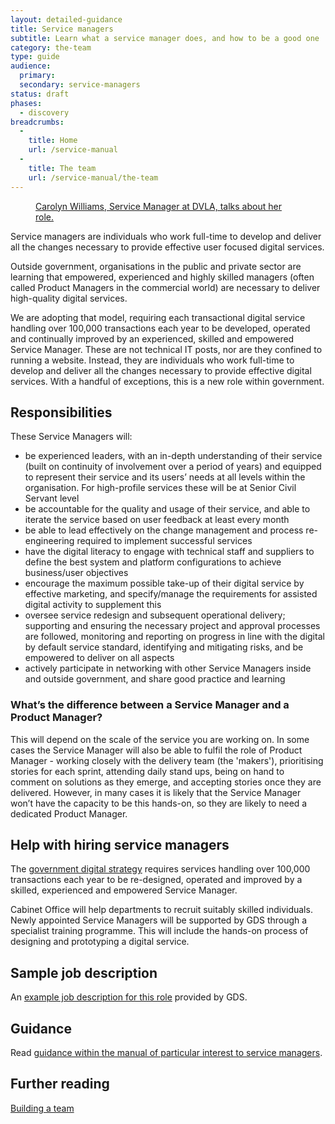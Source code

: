```yaml
---
layout: detailed-guidance
title: Service managers
subtitle: Learn what a service manager does, and how to be a good one
category: the-team
type: guide
audience:
  primary:
  secondary: service-managers
status: draft
phases:
  - discovery
breadcrumbs:
  -
    title: Home
    url: /service-manual
  -
    title: The team
    url: /service-manual/the-team
---
```


<figure class="media-player-wrapper video"><a href="https://www.youtube.com/watch?v=bfH4nJNtv_g">Carolyn Williams, Service Manager
at DVLA, talks about her role.</a></figure>

Service managers are individuals who work full-time to develop and deliver all the changes necessary to provide effective user focused digital services.

Outside government, organisations in the public and private sector are learning that empowered, experienced and highly skilled managers (often called Product Managers in the commercial world) are necessary to deliver high-quality digital services.

We are adopting that model, requiring each transactional digital service handling over 100,000 transactions each year to be developed, operated and continually improved by an experienced, skilled and empowered Service Manager. These are not technical IT posts, nor are they confined to running a website. Instead, they are individuals who work full-time to develop and deliver all the changes necessary to provide effective digital services. With a handful of exceptions, this is a new role within government.

## Responsibilities

These Service Managers will:

* be experienced leaders, with an in-depth understanding of their service (built on continuity of involvement over a period of years) and equipped to represent their service and its users’ needs at all levels within the organisation. For high-profile services these will be at Senior Civil Servant level
* be accountable for the quality and usage of their service, and able to iterate the service based on user feedback at least every month
* be able to lead effectively on the change management and process re-engineering required to implement successful services
* have the digital literacy to engage with technical staff and suppliers to define the best system and platform configurations to achieve business/user objectives
* encourage the maximum possible take-up of their digital service by effective marketing, and specify/manage the requirements for assisted digital activity to supplement this
* oversee service redesign and subsequent operational delivery; supporting and ensuring the necessary project and approval processes are followed, monitoring and reporting on progress in line with the digital by default service standard, identifying and mitigating risks, and be empowered to deliver on all aspects
* actively participate in networking with other Service Managers inside and outside government, and share good practice and learning

### What’s the difference between a Service Manager and a Product Manager?

This will depend on the scale of the service you are working on.  In some cases the Service Manager will also be able to fulfil the role of Product Manager - working closely with the delivery team (the 'makers'), prioritising stories for each sprint, attending daily stand ups, being on hand to comment on solutions as they emerge, and accepting stories once they are delivered. However, in many cases it is likely that the Service Manager won’t have the capacity to be this hands-on, so they are likely to need a dedicated Product Manager.

## Help with hiring service managers

The [government digital strategy](http://publications.cabinetoffice.gov.uk/digital/strategy/) requires services handling over 100,000 transactions each year to be re-designed, operated and improved by a skilled, experienced and empowered Service Manager.

Cabinet Office will help departments to recruit suitably skilled individuals. Newly appointed Service Managers will be supported by GDS through a specialist training programme. This will include the hands-on process of designing and prototyping a digital service.

## Sample job description

An [example job description for this role](/service-manual/the-team/service-manager-jd.html) provided by GDS.

## Guidance

Read [guidance within the manual of particular interest to service managers](/service-manual/service-managers).

## Further reading

[Building a team](/service-manual/the-team)
